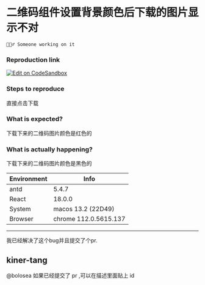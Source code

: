 # 二维码组件设置背景颜色后下载的图片显示不对

`👷🏻‍♂️ Someone working on it`

### Reproduction link

[![Edit on CodeSandbox](https://codesandbox.io/static/img/play-codesandbox.svg)](https://codesandbox.io/s/xia-zai-er-wei-ma-antd-5-4-7-forked-tg2ggf?file=/demo.tsx)

### Steps to reproduce

直接点击下载

### What is expected?

下载下来的二维码图片颜色是红色的

### What is actually happening?

下载下来的二维码图片颜色是黑色的

| Environment | Info                  |
| ----------- | --------------------- |
| antd        | 5.4.7                 |
| React       | 18.0.0                |
| System      | macos 13.2 (22D49)    |
| Browser     | chrome 112.0.5615.137 |

---

我已经解决了这个bug并且提交了个pr.

<!-- generated by ant-design-issue-helper. DO NOT REMOVE -->

## kiner-tang

@bolosea 如果已经提交了 pr ,可以在描述里面贴上 id
